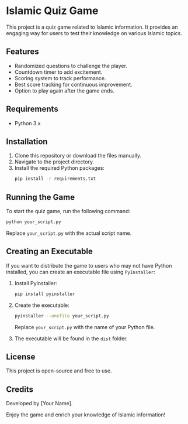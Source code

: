 
# Islamic Quiz Game

This project is a quiz game related to Islamic information. It provides an engaging way for users to test their knowledge on various Islamic topics.

## Features
- Randomized questions to challenge the player.
- Countdown timer to add excitement.
- Scoring system to track performance.
- Best score tracking for continuous improvement.
- Option to play again after the game ends.

## Requirements
- Python 3.x

## Installation
1. Clone this repository or download the files manually.
2. Navigate to the project directory.
3. Install the required Python packages:
   ```bash
   pip install -r requirements.txt
   ```

## Running the Game
To start the quiz game, run the following command:
```bash
python your_script.py
```
Replace `your_script.py` with the actual script name.

## Creating an Executable
If you want to distribute the game to users who may not have Python installed, you can create an executable file using `PyInstaller`:

1. Install PyInstaller:
   ```bash
   pip install pyinstaller
   ```

2. Create the executable:
   ```bash
   pyinstaller --onefile your_script.py
   ```
   Replace `your_script.py` with the name of your Python file.

3. The executable will be found in the `dist` folder.

## License
This project is open-source and free to use.

## Credits
Developed by [Your Name].

Enjoy the game and enrich your knowledge of Islamic information!

